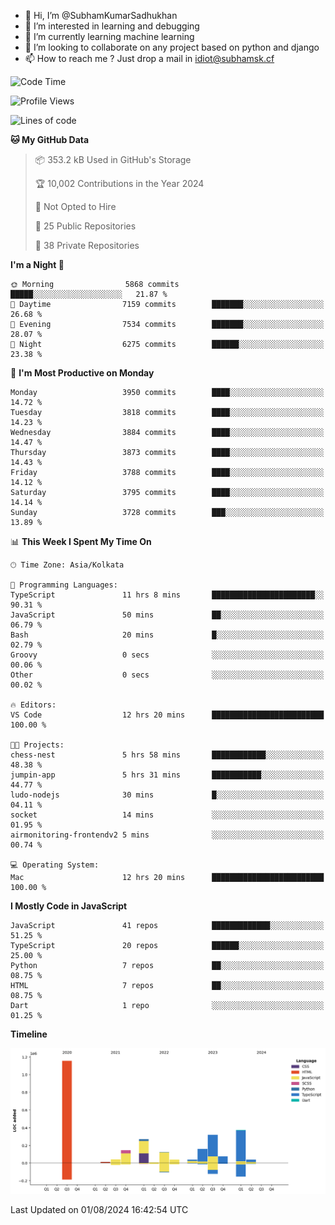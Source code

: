 - 👋 Hi, I’m @SubhamKumarSadhukhan
- 👀 I’m interested in learning and debugging
- 🌱 I’m currently learning machine learning
- 💞️ I’m looking to collaborate on any project based on python and django
- 📫 How to reach me ?
      Just drop a mail in idiot@subhamsk.cf

<!---
SubhamKumarSadhukhan/SubhamKumarSadhukhan is a ✨ special ✨ repository because its `README.md` (this file) appears on your GitHub profile.
You can click the Preview link to take a look at your changes.
--->


<!--START_SECTION:waka-->
![Code Time](http://img.shields.io/badge/Code%20Time-2%2C363%20hrs%2057%20mins-blue)

![Profile Views](http://img.shields.io/badge/Profile%20Views-1-blue)

![Lines of code](https://img.shields.io/badge/From%20Hello%20World%20I%27ve%20Written-2.8%20million%20lines%20of%20code-blue)

**🐱 My GitHub Data** 

> 📦 353.2 kB Used in GitHub's Storage 
 > 
> 🏆 10,002 Contributions in the Year 2024
 > 
> 🚫 Not Opted to Hire
 > 
> 📜 25 Public Repositories 
 > 
> 🔑 38 Private Repositories 
 > 
**I'm a Night 🦉** 

```text
🌞 Morning                5868 commits        █████░░░░░░░░░░░░░░░░░░░░   21.87 % 
🌆 Daytime                7159 commits        ███████░░░░░░░░░░░░░░░░░░   26.68 % 
🌃 Evening                7534 commits        ███████░░░░░░░░░░░░░░░░░░   28.07 % 
🌙 Night                  6275 commits        ██████░░░░░░░░░░░░░░░░░░░   23.38 % 
```
📅 **I'm Most Productive on Monday** 

```text
Monday                   3950 commits        ████░░░░░░░░░░░░░░░░░░░░░   14.72 % 
Tuesday                  3818 commits        ████░░░░░░░░░░░░░░░░░░░░░   14.23 % 
Wednesday                3884 commits        ████░░░░░░░░░░░░░░░░░░░░░   14.47 % 
Thursday                 3873 commits        ████░░░░░░░░░░░░░░░░░░░░░   14.43 % 
Friday                   3788 commits        ████░░░░░░░░░░░░░░░░░░░░░   14.12 % 
Saturday                 3795 commits        ████░░░░░░░░░░░░░░░░░░░░░   14.14 % 
Sunday                   3728 commits        ███░░░░░░░░░░░░░░░░░░░░░░   13.89 % 
```


📊 **This Week I Spent My Time On** 

```text
🕑︎ Time Zone: Asia/Kolkata

💬 Programming Languages: 
TypeScript               11 hrs 8 mins       ███████████████████████░░   90.31 % 
JavaScript               50 mins             ██░░░░░░░░░░░░░░░░░░░░░░░   06.79 % 
Bash                     20 mins             █░░░░░░░░░░░░░░░░░░░░░░░░   02.79 % 
Groovy                   0 secs              ░░░░░░░░░░░░░░░░░░░░░░░░░   00.06 % 
Other                    0 secs              ░░░░░░░░░░░░░░░░░░░░░░░░░   00.02 % 

🔥 Editors: 
VS Code                  12 hrs 20 mins      █████████████████████████   100.00 % 

🐱‍💻 Projects: 
chess-nest               5 hrs 58 mins       ████████████░░░░░░░░░░░░░   48.38 % 
jumpin-app               5 hrs 31 mins       ███████████░░░░░░░░░░░░░░   44.77 % 
ludo-nodejs              30 mins             █░░░░░░░░░░░░░░░░░░░░░░░░   04.11 % 
socket                   14 mins             ░░░░░░░░░░░░░░░░░░░░░░░░░   01.95 % 
airmonitoring-frontendv2 5 mins              ░░░░░░░░░░░░░░░░░░░░░░░░░   00.74 % 

💻 Operating System: 
Mac                      12 hrs 20 mins      █████████████████████████   100.00 % 
```

**I Mostly Code in JavaScript** 

```text
JavaScript               41 repos            █████████████░░░░░░░░░░░░   51.25 % 
TypeScript               20 repos            ██████░░░░░░░░░░░░░░░░░░░   25.00 % 
Python                   7 repos             ██░░░░░░░░░░░░░░░░░░░░░░░   08.75 % 
HTML                     7 repos             ██░░░░░░░░░░░░░░░░░░░░░░░   08.75 % 
Dart                     1 repo              ░░░░░░░░░░░░░░░░░░░░░░░░░   01.25 % 
```



**Timeline**

![Lines of Code chart](https://raw.githubusercontent.com/SubhamKumarSadhukhan/SubhamKumarSadhukhan/main/assets/bar_graph.png)


 Last Updated on 01/08/2024 16:42:54 UTC
<!--END_SECTION:waka-->
